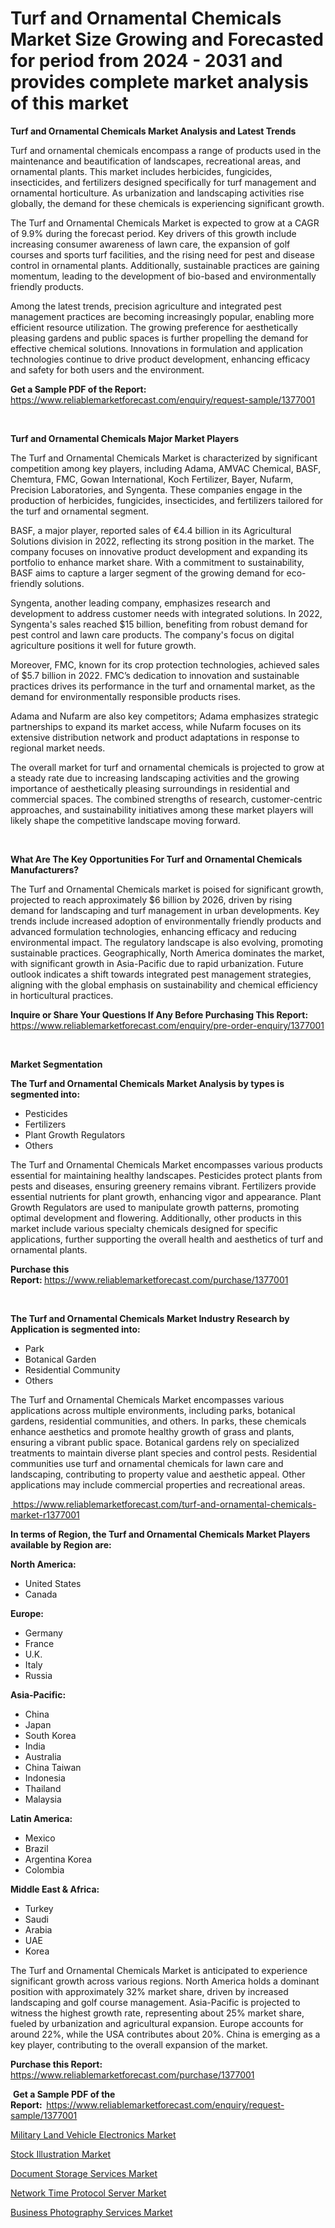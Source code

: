 <p><h1>Turf and Ornamental Chemicals Market Size Growing and Forecasted for period from 2024 - 2031 and provides complete market analysis of this market</h1></p><p><strong>Turf and Ornamental Chemicals Market Analysis and Latest Trends</strong></p>
<p><p>Turf and ornamental chemicals encompass a range of products used in the maintenance and beautification of landscapes, recreational areas, and ornamental plants. This market includes herbicides, fungicides, insecticides, and fertilizers designed specifically for turf management and ornamental horticulture. As urbanization and landscaping activities rise globally, the demand for these chemicals is experiencing significant growth.</p><p>The Turf and Ornamental Chemicals Market is expected to grow at a CAGR of 9.9% during the forecast period. Key drivers of this growth include increasing consumer awareness of lawn care, the expansion of golf courses and sports turf facilities, and the rising need for pest and disease control in ornamental plants. Additionally, sustainable practices are gaining momentum, leading to the development of bio-based and environmentally friendly products.</p><p>Among the latest trends, precision agriculture and integrated pest management practices are becoming increasingly popular, enabling more efficient resource utilization. The growing preference for aesthetically pleasing gardens and public spaces is further propelling the demand for effective chemical solutions. Innovations in formulation and application technologies continue to drive product development, enhancing efficacy and safety for both users and the environment.</p></p>
<p><strong>Get a Sample PDF of the Report:&nbsp;</strong> <a href="https://www.reliablemarketforecast.com/enquiry/request-sample/1377001?utm_campaign=1724&utm_medium=2&utm_source=Github&utm_content=ia&utm_term=23102024&utm_id=turf-and-ornamental-chemicals">https://www.reliablemarketforecast.com/enquiry/request-sample/1377001</a></p>
<p>&nbsp;</p>
<p><strong>Turf and Ornamental Chemicals Major Market Players</strong></p>
<p><p>The Turf and Ornamental Chemicals Market is characterized by significant competition among key players, including Adama, AMVAC Chemical, BASF, Chemtura, FMC, Gowan International, Koch Fertilizer, Bayer, Nufarm, Precision Laboratories, and Syngenta. These companies engage in the production of herbicides, fungicides, insecticides, and fertilizers tailored for the turf and ornamental segment.</p><p>BASF, a major player, reported sales of €4.4 billion in its Agricultural Solutions division in 2022, reflecting its strong position in the market. The company focuses on innovative product development and expanding its portfolio to enhance market share. With a commitment to sustainability, BASF aims to capture a larger segment of the growing demand for eco-friendly solutions.</p><p>Syngenta, another leading company, emphasizes research and development to address customer needs with integrated solutions. In 2022, Syngenta's sales reached $15 billion, benefiting from robust demand for pest control and lawn care products. The company's focus on digital agriculture positions it well for future growth.</p><p>Moreover, FMC, known for its crop protection technologies, achieved sales of $5.7 billion in 2022. FMC’s dedication to innovation and sustainable practices drives its performance in the turf and ornamental market, as the demand for environmentally responsible products rises.</p><p>Adama and Nufarm are also key competitors; Adama emphasizes strategic partnerships to expand its market access, while Nufarm focuses on its extensive distribution network and product adaptations in response to regional market needs.</p><p>The overall market for turf and ornamental chemicals is projected to grow at a steady rate due to increasing landscaping activities and the growing importance of aesthetically pleasing surroundings in residential and commercial spaces. The combined strengths of research, customer-centric approaches, and sustainability initiatives among these market players will likely shape the competitive landscape moving forward.</p></p>
<p>&nbsp;</p>
<p><strong>What Are The Key Opportunities For Turf and Ornamental Chemicals Manufacturers?</strong></p>
<p><p>The Turf and Ornamental Chemicals market is poised for significant growth, projected to reach approximately $6 billion by 2026, driven by rising demand for landscaping and turf management in urban developments. Key trends include increased adoption of environmentally friendly products and advanced formulation technologies, enhancing efficacy and reducing environmental impact. The regulatory landscape is also evolving, promoting sustainable practices. Geographically, North America dominates the market, with significant growth in Asia-Pacific due to rapid urbanization. Future outlook indicates a shift towards integrated pest management strategies, aligning with the global emphasis on sustainability and chemical efficiency in horticultural practices.</p></p>
<p><strong>Inquire or Share Your Questions If Any Before Purchasing This Report:</strong> <a href="https://www.reliablemarketforecast.com/enquiry/pre-order-enquiry/1377001?utm_campaign=1724&utm_medium=2&utm_source=Github&utm_content=ia&utm_term=23102024&utm_id=turf-and-ornamental-chemicals">https://www.reliablemarketforecast.com/enquiry/pre-order-enquiry/1377001</a></p>
<p>&nbsp;</p>
<p><strong>Market Segmentation</strong></p>
<p><strong>The Turf and Ornamental Chemicals Market Analysis by types is segmented into:</strong></p>
<p><ul><li>Pesticides</li><li>Fertilizers</li><li>Plant Growth Regulators</li><li>Others</li></ul></p>
<p><p>The Turf and Ornamental Chemicals Market encompasses various products essential for maintaining healthy landscapes. Pesticides protect plants from pests and diseases, ensuring greenery remains vibrant. Fertilizers provide essential nutrients for plant growth, enhancing vigor and appearance. Plant Growth Regulators are used to manipulate growth patterns, promoting optimal development and flowering. Additionally, other products in this market include various specialty chemicals designed for specific applications, further supporting the overall health and aesthetics of turf and ornamental plants.</p></p>
<p><strong>Purchase this Report:&nbsp;</strong><a href="https://www.reliablemarketforecast.com/purchase/1377001?utm_campaign=1724&utm_medium=2&utm_source=Github&utm_content=ia&utm_term=23102024&utm_id=turf-and-ornamental-chemicals">https://www.reliablemarketforecast.com/purchase/1377001</a></p>
<p>&nbsp;</p>
<p><strong>The Turf and Ornamental Chemicals Market Industry Research by Application is segmented into:</strong></p>
<p><ul><li>Park</li><li>Botanical Garden</li><li>Residential Community</li><li>Others</li></ul></p>
<p><p>The Turf and Ornamental Chemicals Market encompasses various applications across multiple environments, including parks, botanical gardens, residential communities, and others. In parks, these chemicals enhance aesthetics and promote healthy growth of grass and plants, ensuring a vibrant public space. Botanical gardens rely on specialized treatments to maintain diverse plant species and control pests. Residential communities use turf and ornamental chemicals for lawn care and landscaping, contributing to property value and aesthetic appeal. Other applications may include commercial properties and recreational areas.</p></p>
<p><a href="https://www.reliablemarketforecast.com/turf-and-ornamental-chemicals-market-r1377001?utm_campaign=1724&utm_medium=2&utm_source=Github&utm_content=ia&utm_term=23102024&utm_id=turf-and-ornamental-chemicals">&nbsp;https://www.reliablemarketforecast.com/turf-and-ornamental-chemicals-market-r1377001</a></p>
<p><strong>In terms of Region, the Turf and Ornamental Chemicals Market Players available by Region are:</strong></p>
<p>
    <p> <strong> North America: </strong>
        <ul>
            <li>United States</li>
            <li>Canada</li>
        </ul>
        </p> 
    <p> <strong> Europe: </strong>
        <ul>
            <li>Germany</li>
            <li>France</li>
            <li>U.K.</li>
            <li>Italy</li>
            <li>Russia</li>
        </ul>
        </p> 
    <p> <strong> Asia-Pacific: </strong>
        <ul>
            <li>China</li>
            <li>Japan</li>
            <li>South Korea</li>
            <li>India</li>
            <li>Australia</li>
            <li>China Taiwan</li>
            <li>Indonesia</li>
            <li>Thailand</li>
            <li>Malaysia</li>
        </ul>
        </p> 
    <p> <strong> Latin America: </strong>
        <ul>
            <li>Mexico</li>
            <li>Brazil</li>
            <li>Argentina Korea</li>
            <li>Colombia</li>
        </ul>
        </p> 
    <p> <strong> Middle East & Africa: </strong>
        <ul>
            <li>Turkey</li>
            <li>Saudi</li>
            <li>Arabia</li>
            <li>UAE</li>
            <li>Korea</li>
        </ul>
    </p>
    </p>
<p><p>The Turf and Ornamental Chemicals Market is anticipated to experience significant growth across various regions. North America holds a dominant position with approximately 32% market share, driven by increased landscaping and golf course management. Asia-Pacific is projected to witness the highest growth rate, representing about 25% market share, fueled by urbanization and agricultural expansion. Europe accounts for around 22%, while the USA contributes about 20%. China is emerging as a key player, contributing to the overall expansion of the market.</p></p>
<p><strong>Purchase this Report: </strong><a href="https://www.reliablemarketforecast.com/purchase/1377001?utm_campaign=1724&utm_medium=2&utm_source=Github&utm_content=ia&utm_term=23102024&utm_id=turf-and-ornamental-chemicals">https://www.reliablemarketforecast.com/purchase/1377001</a></p>
<p>&nbsp;<strong>Get a Sample PDF of the Report:&nbsp;&nbsp;</strong><a href="https://www.reliablemarketforecast.com/enquiry/request-sample/1377001?utm_campaign=1724&utm_medium=2&utm_source=Github&utm_content=ia&utm_term=23102024&utm_id=turf-and-ornamental-chemicals">https://www.reliablemarketforecast.com/enquiry/request-sample/1377001</a></p>
<p><strong></strong></p>
<p><p><a href="https://github.com/DianaWilson796/Market-Research-Report-List-1/blob/main/military-land-vehicle-electronics-market.md?utm_campaign=1724&utm_medium=2&utm_source=Github&utm_content=ia&utm_term=23102024&utm_id=turf-and-ornamental-chemicals">Military Land Vehicle Electronics Market</a></p><p><a href="https://www.linkedin.com/pulse/driving-forces-global-stock-illustration-market-trends-mukmf?utm_campaign=1724&utm_medium=2&utm_source=Github&utm_content=ia&utm_term=23102024&utm_id=turf-and-ornamental-chemicals">Stock Illustration Market</a></p><p><a href="https://www.linkedin.com/pulse/document-storage-services-market2024-2031-industry-insights-7lwxf?utm_campaign=1724&utm_medium=2&utm_source=Github&utm_content=ia&utm_term=23102024&utm_id=turf-and-ornamental-chemicals">Document Storage Services Market</a></p><p><a href="https://www.linkedin.com/pulse/network-time-protocol-server-market-trends-focusing-insight-oueyf?utm_campaign=1724&utm_medium=2&utm_source=Github&utm_content=ia&utm_term=23102024&utm_id=turf-and-ornamental-chemicals">Network Time Protocol Server Market</a></p><p><a href="https://www.linkedin.com/pulse/business-photography-services-market-evolution-global-trends-bdrxf?utm_campaign=1724&utm_medium=2&utm_source=Github&utm_content=ia&utm_term=23102024&utm_id=turf-and-ornamental-chemicals">Business Photography Services Market</a></p></p>